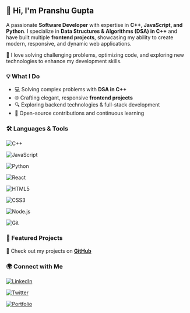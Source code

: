 ## 👋 Hi, I'm **Pranshu Gupta**
A passionate **Software Developer** with expertise in **C++, JavaScript, and Python**. I specialize in **Data Structures & Algorithms (DSA) in C++** and have built multiple **frontend projects**, showcasing my ability to create modern, responsive, and dynamic web applications.  

🚀 I love solving challenging problems, optimizing code, and exploring new technologies to enhance my development skills.  

### 💡 What I Do  

- 💻 Solving complex problems with **DSA in C++**  
- 🌐 Crafting elegant, responsive **frontend projects**  
- 🔍 Exploring backend technologies & full-stack development  
- 🚀 Open-source contributions and continuous learning  

### 🛠️ Languages & Tools  

![C++](https://img.shields.io/badge/C++-00599C?style=flat&logo=c%2B%2B&logoColor=white)  

![JavaScript](https://img.shields.io/badge/JavaScript-F7DF1E?style=flat&logo=javascript&logoColor=black)  

![Python](https://img.shields.io/badge/Python-3776AB?style=flat&logo=python&logoColor=white)  

![React](https://img.shields.io/badge/React-61DAFB?style=flat&logo=react&logoColor=black)  

![HTML5](https://img.shields.io/badge/HTML5-E34F26?style=flat&logo=html5&logoColor=white)  

![CSS3](https://img.shields.io/badge/CSS3-1572B6?style=flat&logo=css3&logoColor=white)  

![Node.js](https://img.shields.io/badge/Node.js-43853D?style=flat&logo=node.js&logoColor=white)  

![Git](https://img.shields.io/badge/Git-F05032?style=flat&logo=git&logoColor=white)  

### 📌 Featured Projects  

🚀 Check out my projects on **[GitHub](https://github.com/pranshugupta28)**  

### 🌍 Connect with Me  

[![LinkedIn](https://img.shields.io/badge/LinkedIn-0A66C2?style=flat&logo=linkedin&logoColor=white)](https://linkedin.com/in/pranshugupta28)  

[![Twitter](https://img.shields.io/badge/Twitter-1DA1F2?style=flat&logo=twitter&logoColor=white)](https://twitter.com/pranshugupta28)  

[![Portfolio](https://img.shields.io/badge/Portfolio-FF5722?style=flat&logo=google-chrome&logoColor=white)](https://PranshuGupta.com)  


